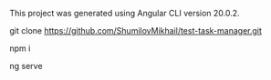 This project was generated using Angular CLI version 20.0.2.

git clone https://github.com/ShumilovMikhail/test-task-manager.git

npm i

ng serve
